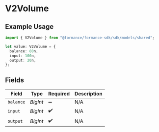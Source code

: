 # V2Volume

## Example Usage

```typescript
import { V2Volume } from "@formance/formance-sdk/sdk/models/shared";

let value: V2Volume = {
  balance: 80n,
  input: 100n,
  output: 20n,
};
```

## Fields

| Field              | Type               | Required           | Description        |
| ------------------ | ------------------ | ------------------ | ------------------ |
| `balance`          | *BigInt*           | :heavy_minus_sign: | N/A                |
| `input`            | *BigInt*           | :heavy_check_mark: | N/A                |
| `output`           | *BigInt*           | :heavy_check_mark: | N/A                |